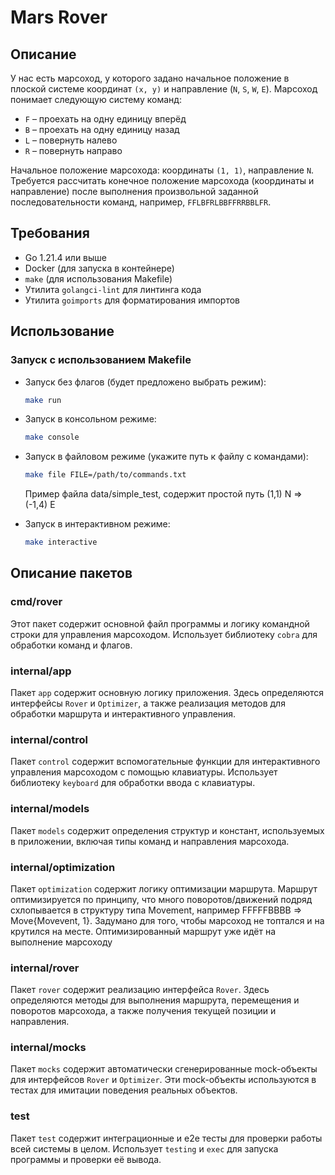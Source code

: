 # Mars Rover

## Описание

У нас есть марсоход, у которого задано начальное положение в плоской системе координат `(x, y)` и направление (`N`, `S`, `W`, `E`). Марсоход понимает следующую систему команд:
- `F` – проехать на одну единицу вперёд
- `B` – проехать на одну единицу назад
- `L` – повернуть налево
- `R` – повернуть направо

Начальное положение марсохода: координаты `(1, 1)`, направление `N`. Требуется рассчитать конечное положение марсохода (координаты и направление) после выполнения произвольной заданной последовательности команд, например, `FFLBFRLBBFFRRBBLFR`.

## Требования

- Go 1.21.4 или выше
- Docker (для запуска в контейнере)
- `make` (для использования Makefile)
- Утилита `golangci-lint` для линтинга кода
- Утилита `goimports` для форматирования импортов

## Использование

### Запуск с использованием Makefile

- Запуск без флагов (будет предложено выбрать режим):
    ```sh
    make run
    ```

- Запуск в консольном режиме:
    ```sh
    make console
    ```

- Запуск в файловом режиме (укажите путь к файлу с командами):
    ```sh
    make file FILE=/path/to/commands.txt
    ```
  Пример файла data/simple_test, содержит простой путь (1,1) N => (-1,4) E


- Запуск в интерактивном режиме:
    ```sh
    make interactive
    ```

## Описание пакетов

### cmd/rover

Этот пакет содержит основной файл программы и логику командной строки для управления марсоходом. Использует библиотеку `cobra` для обработки команд и флагов.

### internal/app

Пакет `app` содержит основную логику приложения. Здесь определяются интерфейсы `Rover` и `Optimizer`, а также реализация методов для обработки маршрута и интерактивного управления.

### internal/control

Пакет `control` содержит вспомогательные функции для интерактивного управления марсоходом с помощью клавиатуры. Использует библиотеку `keyboard` для обработки ввода с клавиатуры.

### internal/models

Пакет `models` содержит определения структур и констант, используемых в приложении, включая типы команд и направления марсохода.

### internal/optimization

Пакет `optimization` содержит логику оптимизации маршрута. Маршрут оптимизируется по принципу, что много поворотов/движений подряд схлопывается в структуру типа Movement, например FFFFFBBBB => Move{Movevent, 1}. Задумано для того, чтобы марсоход не топтался и на крутился на месте. Оптимизированный маршрут уже идёт на выполнение марсоходу

### internal/rover

Пакет `rover` содержит реализацию интерфейса `Rover`. Здесь определяются методы для выполнения маршрута, перемещения и поворотов марсохода, а также получения текущей позиции и направления.

### internal/mocks

Пакет `mocks` содержит автоматически сгенерированные mock-объекты для интерфейсов `Rover` и `Optimizer`. Эти mock-объекты используются в тестах для имитации поведения реальных объектов.

### test

Пакет `test` содержит интеграционные и e2e тесты для проверки работы всей системы в целом. Использует `testing` и `exec` для запуска программы и проверки её вывода.
